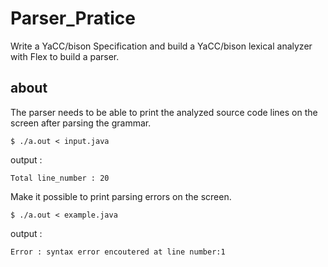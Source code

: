 # Parser_Pratice

Write a YaCC/bison Specification and build a YaCC/bison lexical analyzer with Flex to build a parser. 

## about 
 
The parser needs to be able to print the analyzed source code lines on the screen after parsing the grammar.

    $ ./a.out < input.java

   output :
    
    Total line_number : 20
    
Make it possible to print parsing errors on the screen.

    $ ./a.out < example.java

   output :

    Error : syntax error encoutered at line number:1
